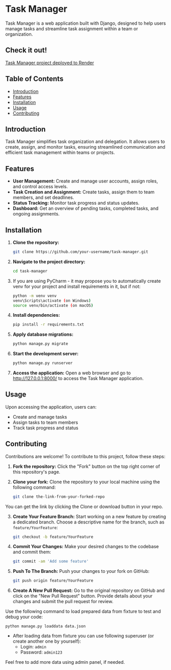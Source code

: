 # Task Manager

Task Manager is a web application built with Django, designed to help users manage tasks and streamline task assignment within a team or organization.

## Check it out!

[Task Manager project deployed to Render](https://task-manager-2cr9.onrender.com)


## Table of Contents

- [Introduction](#introduction)
- [Features](#features)
- [Installation](#installation)
- [Usage](#usage)
- [Contributing](#contributing)

## Introduction

Task Manager simplifies task organization and delegation. It allows users to create, assign, and monitor tasks, ensuring streamlined communication and efficient task management within teams or projects.

## Features

- **User Management:** Create and manage user accounts, assign roles, and control access levels.
- **Task Creation and Assignment:** Create tasks, assign them to team members, and set deadlines.
- **Status Tracking:** Monitor task progress and status updates.
- **Dashboard:** Get an overview of pending tasks, completed tasks, and ongoing assignments.

## Installation

1. **Clone the repository:**

   ```bash
   git clone https://github.com/your-username/task-manager.git
   
2. **Navigate to the project directory:**
   ```bash
   cd task-manager
   
3. If you are using PyCharm - it may propose you to automatically create venv for your project and install requirements in it, but if not:
   ```bash
   python -m venv venv
   venv\Scripts\activate (on Windows)
   source venv/bin/activate (on macOS)
   
4. **Install dependencies:**
   ```bash
   pip install -r requirements.txt
5. **Apply database migrations:**
   ```bash
   python manage.py migrate
6. **Start the development server:**
   ```bash
   python manage.py runserver
7. **Access the application:**
Open a web browser and go to http://127.0.0.1:8000/ to access the Task Manager application.

## Usage

Upon accessing the application, users can:
- Create and manage tasks
- Assign tasks to team members
- Track task progress and status

## Contributing

Contributions are welcome! To contribute to this project, follow these steps:

1. **Fork the repository:** Click the "Fork" button on the top right corner of this repository's page.
   
2. **Clone your fork:** Clone the repository to your local machine using the following command:

   ```bash
   git clone the-link-from-your-forked-repo
You can get the link by clicking the Clone or download button in your repo.
   
3. **Create Your Feature Branch:** Start working on a new feature by creating a dedicated branch. Choose a descriptive name for the branch, such as `feature/YourFeature`:

   ```bash
   git checkout -b feature/YourFeature

4. **Commit Your Changes:** Make your desired changes to the codebase and commit them:

   ```bash
   git commit -am 'Add some feature'
   
5. **Push To The Branch:** Push your changes to your fork on GitHub:

   ```bash
   git push origin feature/YourFeature

6. **Create A New Pull Request:** Go to the original repository on GitHub and click on the "New Pull Request" button. Provide details about your changes and submit the pull request for review.

Use the following command to load prepared data from fixture to test and debug your code:
  
`python manage.py loaddata data.json`

- After loading data from fixture you can use following superuser (or create another one by yourself):
  - Login: `admin`
  - Password: `admin123`

Feel free to add more data using admin panel, if needed.
